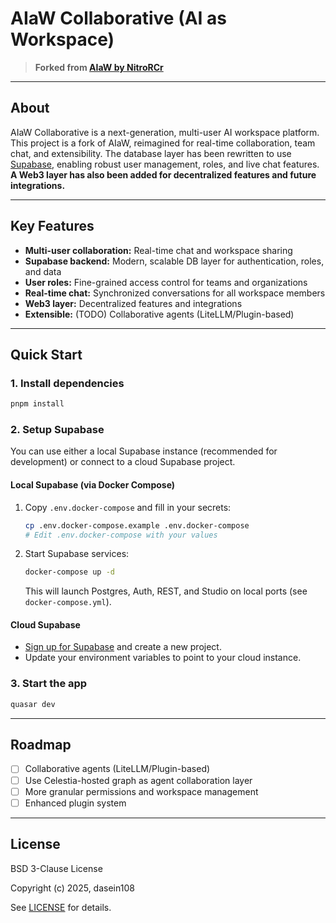 # AIaW Collaborative (AI as Workspace)

> **Forked from [AIaW by NitroRCr](https://github.com/NitroRCr/AIaW)**

---

## About

AIaW Collaborative is a next-generation, multi-user AI workspace platform. This project is a fork of AIaW, reimagined for real-time collaboration, team chat, and extensibility. The database layer has been rewritten to use [Supabase](https://supabase.com/), enabling robust user management, roles, and live chat features. **A Web3 layer has also been added for decentralized features and future integrations.**

---

## Key Features

- **Multi-user collaboration:** Real-time chat and workspace sharing
- **Supabase backend:** Modern, scalable DB layer for authentication, roles, and data
- **User roles:** Fine-grained access control for teams and organizations
- **Real-time chat:** Synchronized conversations for all workspace members
- **Web3 layer:** Decentralized features and integrations
- **Extensible:** (TODO) Collaborative agents (LiteLLM/Plugin-based)

---

## Quick Start

### 1. Install dependencies

```bash
pnpm install
```

### 2. Setup Supabase

You can use either a local Supabase instance (recommended for development) or connect to a cloud Supabase project.

#### Local Supabase (via Docker Compose)

1. Copy `.env.docker-compose` and fill in your secrets:
   ```bash
   cp .env.docker-compose.example .env.docker-compose
   # Edit .env.docker-compose with your values
   ```
2. Start Supabase services:
   ```bash
   docker-compose up -d
   ```
   This will launch Postgres, Auth, REST, and Studio on local ports (see `docker-compose.yml`).

#### Cloud Supabase

- [Sign up for Supabase](https://supabase.com/) and create a new project.
- Update your environment variables to point to your cloud instance.

### 3. Start the app

```bash
quasar dev
```

---

## Roadmap

- [ ] Collaborative agents (LiteLLM/Plugin-based)
- [ ] Use Celestia-hosted graph as agent collaboration layer
- [ ] More granular permissions and workspace management
- [ ] Enhanced plugin system

---

## License

BSD 3-Clause License

Copyright (c) 2025, dasein108

See [LICENSE](LICENSE) for details.
